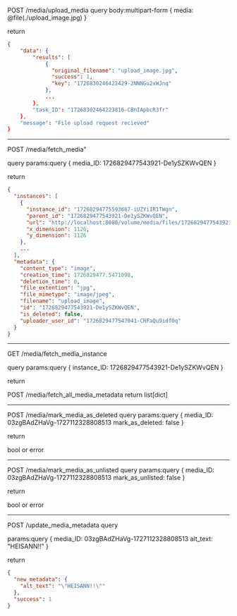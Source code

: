 POST    /media/upload_media
query
body:multipart-form {
  media: @file(./upload_image.jpg)
}

return
```json
{
    "data": {
        "results": [
            {
              "original_filename": "upload_image.jpg",
              "success": 1,
              "key": "1726830246422429-2NNNGu2xWJnq"
            },
            ...
        },
        "task_ID": "17268302464223816-CBnIApbcR3fr"
    },
    "message": "File upload request recieved"
}
```


--------------------------


POST    /media/fetch_media"
<!-- do note that the media_ID will not be a drop in replacement due to the database being local -->
query
params:query {
  media_ID: 1726829477543921-De1ySZKWvQEN
}

return
```json
{
  "instances": [
    {
      "instance_id": "17268294775593667-iUZYiIR1TWgn",
      "parent_id": "1726829477543921-De1ySZKWvQEN",
      "url": "http://localhost:8080/volume/media/files/1726829477543921-De1ySZKWvQEN/17268294775593667-iUZYiIR1TWgn.jpg",
      "x_dimension": 1126,
      "y_dimension": 1126
    },
    ...
  ],
  "metadata": {
    "content_type": "image",
    "creation_time": 1726829477.5471098,
    "deletion_time": 0,
    "file_extention": "jpg",
    "file_mimetype": "image/jpeg",
    "filename": "upload_image",
    "id": "1726829477543921-De1ySZKWvQEN",
    "is_deleted": false,
    "uploader_user_id": "1726829477547041-CRFaQu9idf0q"
  }
}
```


--------------------------


GET     /media/fetch_media_instance
<!-- do note that the instance_ID will not be a drop in replacement due to the database being local -->
query
params:query {
  instance_ID: 1726829477543921-De1ySZKWvQEN
}

return
<file object>

POST    /media/fetch_all_media_metadata
return
list[dict]


--------------------------


POST    /media/mark_media_as_deleted
query
params:query {
  media_ID: 03zgBAdZHaVg-1727112328808513
  mark_as_deleted: false
}

return
<!-- returns True if the media deletion state was changed, returns False if nothing changed -->
bool or error


--------------------------


POST    /media/mark_media_as_unlisted
query
params:query {
  media_ID: 03zgBAdZHaVg-1727112328808513
  mark_as_unlisted: false
}

return
<!-- returns True if the media unlisted state was changed, returns False if nothing changed -->
bool or error


--------------------------


POST    /update_media_metadata
query
<!-- the parameters will vary depending on what you want to change, check the function in blueprints/media.py for the up to-date list -->
params:query {
  media_ID: 03zgBAdZHaVg-1727112328808513
  alt_text: "HEISANN!!"
}

return
```json
{
  "new_metadata": {
    "alt_text": "\"HEISANN!!\""
  },
  "success": 1
}
```